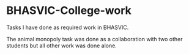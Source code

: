 # BHASVIC-College-work
Tasks I have done as required work in BHASVIC.

The animal monopoly task was done as a collaboration with two other students but all other work was done alone.
